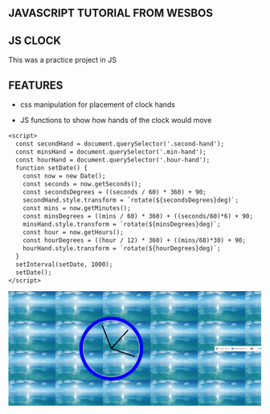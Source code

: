 ## JAVASCRIPT TUTORIAL FROM WESBOS

## JS CLOCK

This was a practice project in JS

## FEATURES

* css manipulation for placement of clock hands

* JS functions to show how hands of the clock would move

```
<script>
  const secondHand = document.querySelector('.second-hand');
  const minsHand = document.querySelector('.min-hand');
  const hourHand = document.querySelector('.hour-hand');
  function setDate() {
    const now = new Date();
    const seconds = now.getSeconds();
    const secondsDegrees = ((seconds / 60) * 360) + 90;
    secondHand.style.transform = `rotate(${secondsDegrees}deg)`;
    const mins = now.getMinutes();
    const minsDegrees = ((mins / 60) * 360) + ((seconds/60)*6) + 90;
    minsHand.style.transform = `rotate(${minsDegrees}deg)`;
    const hour = now.getHours();
    const hourDegrees = ((hour / 12) * 360) + ((mins/60)*30) + 90;
    hourHand.style.transform = `rotate(${hourDegrees}deg)`;
  }
  setInterval(setDate, 1000);
  setDate();
</script>
```

![alt-text](clock.png)